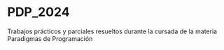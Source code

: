 # PDP_2024
Trabajos prácticos y parciales resueltos durante la cursada de la materia Paradigmas de Programación
